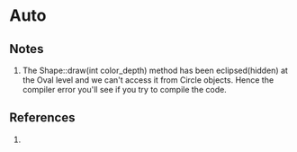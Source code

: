 # Auto

## Notes
1. The Shape::draw(int color_depth) method has been eclipsed(hidden) at the Oval level and we can't access it from Circle objects. Hence the compiler error you'll see if you try to compile the code.


## References

1. 

